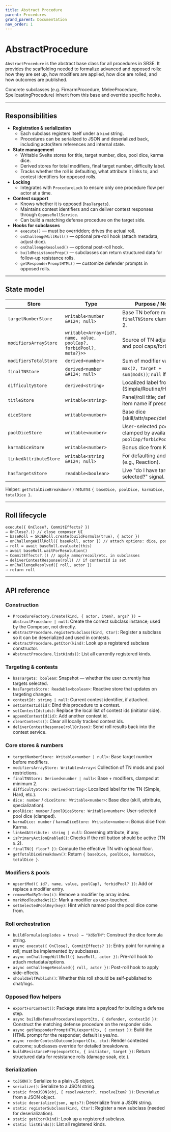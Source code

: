 ```yaml
---
title: Abstract Procedure
parent: Procedures
grand_parent: Documentation
nav_order: 1
---
```


# AbstractProcedure

`AbstractProcedure` is the abstract base class for all procedures in SR3E.
It provides the scaffolding needed to formalize advanced and opposed rolls:
how they are set up, how modifiers are applied, how dice are rolled, and how
outcomes are published.

Concrete subclasses (e.g. FirearmProcedure, MeleeProcedure, SpellcastingProcedure) inherit from this base and override specific hooks.

---

## Responsibilities

- **Registration & serialization**
  - Each subclass registers itself under a `kind` string.
  - Procedures can be serialized to JSON and deserialized back, including actor/item references and internal state.
- **State management**
  - Writable Svelte stores for title, target number, dice, pool dice, karma dice.
  - Derived stores for total modifiers, final target number, difficulty label.
  - Tracks whether the roll is defaulting, what attribute it links to, and contest identifiers for opposed rolls.
- **Locking**
  - Integrates with `ProcedureLock` to ensure only one procedure flow per actor at a time.
- **Contest support**
  - Knows whether it is opposed (`hasTargets`).
  - Maintains contest identifiers and can deliver contest responses through `OpposeRollService`.
  - Can build a matching defense procedure on the target side.
- **Hooks for subclasses**
  - `execute()` — must be overridden; drives the actual roll.
  - `onChallengeWillRoll()` — optional pre-roll hook (attach metadata, adjust dice).
  - `onChallengeResolved()` — optional post-roll hook.
  - `buildResistancePrep()` — subclasses can return structured data for follow-up resistance rolls.
  - `getResponderPromptHTML()` — customize defender prompts in opposed rolls.

---

## State model

| Store | Type | Purpose / Notes |
|---|---|---|
| `targetNumberStore` | `writable<number &#124; null>` | Base TN before modifiers; `finalTNStore` clamps to ≥ 2. |
| `modifiersArrayStore` | `writable<Array<{id?, name, value, poolCap?, forbidPool?, meta?}>>` | Source of TN adjustments and pool caps/forbid flags. |
| `modifiersTotalStore` | `derived<number>` | Sum of modifier values. |
| `finalTNStore` | `derived<number &#124; null>` | `max(2, target + sum(mods))`; `null` if no base. |
| `difficultyStore` | `derived<string>` | Localized label from TN (Simple/Routine/Hard/etc.). |
| `titleStore` | `writable<string>` | Panel/roll title; defaults to item name if present. |
| `diceStore` | `writable<number>` | Base dice (skill/attr/spec/default). |
| `poolDiceStore` | `writable<number>` | User-selected pool dice; clamped by availability and `poolCap/forbidPool`. |
| `karmaDiceStore` | `writable<number>` | Bonus dice from Karma. |
| `linkedAttributeStore` | `writable<string &#124; null>` | For defaulting and labeling (e.g., Reaction). |
| `hasTargetsStore` | `readable<boolean>` | Live "do I have targets selected?" signal. |

Helper: `getTotalDiceBreakdown()` returns `{ baseDice, poolDice, karmaDice, totalDice }`.

---

## Roll lifecycle
```html
execute({ OnClose?, CommitEffects? })
→ OnClose?.() // close composer UI
→ baseRoll = SR3ERoll.create(buildFormula(true), { actor })
→ onChallengeWillRoll({ baseRoll, actor }) // attach options: dice, pools, TN, basis
→ roll = await baseRoll.evaluate(this)
→ await baseRoll.waitForResolution()
→ CommitEffects?.() // apply ammo/recoil/etc. in subclasses
→ deliverContestResponse(roll) // if contestId is set
→ onChallengeResolved({ roll, actor })
→ return roll
```
---

## API reference

### Construction
- `ProcedureFactory.Create(kind, { actor, item?, args? }) → AbstractProcedure | null`: Create the correct subclass instance; used by the Composer, not directly.
- `AbstractProcedure.registerSubclass(kind, Ctor)`: Register a subclass so it can be deserialized and used in contests.
- `AbstractProcedure.getCtor(kind)`: Look up a registered subclass constructor.
- `AbstractProcedure.listKinds()`: List all currently registered kinds.

### Targeting & contests
- `hasTargets: boolean`: Snapshot — whether the user currently has targets selected.
- `hasTargetsStore: Readable<boolean>`: Reactive store that updates on targeting changes.
- `contestId: string | null`: Current contest identifier, if attached.
- `setContestId(id)`: Bind this procedure to a contest.
- `setContestIds(ids)`: Replace the local list of contest ids (initiator side).
- `appendContestId(id)`: Add another contest id.
- `clearContests()`: Clear all locally tracked contest ids.
- `deliverContestResponse(rollOrJson)`: Send roll results back into the contest service.

### Core stores & numbers
- `targetNumberStore: Writable<number | null>`: Base target number before modifiers.
- `modifiersArrayStore: Writable<Array>`: Collection of TN mods and pool restrictions.
- `finalTNStore: Derived<number | null>`: Base + modifiers, clamped at minimum 2.
- `difficultyStore: Derived<string>`: Localized label for the TN (Simple, Hard, etc.).
- `dice: number` / `diceStore: Writable<number>`: Base dice (skill, attribute, specialization).
- `poolDice: number` / `poolDiceStore: Writable<number>`: User-selected pool dice (clamped).
- `karmaDice: number` / `karmaDiceStore: Writable<number>`: Bonus dice from Karma.
- `linkedAttribute: string | null`: Governing attribute, if any.
- `isPrimaryActionEnabled()`: Checks if the roll button should be active (TN ≥ 2).
- `finalTN({ floor? })`: Compute the effective TN with optional floor.
- `getTotalDiceBreakdown()`: Return `{ baseDice, poolDice, karmaDice, totalDice }`.

### Modifiers & pools
- `upsertMod({ id?, name, value, poolCap?, forbidPool? })`: Add or replace a modifier entry.
- `removeModByIndex(i)`: Remove a modifier by array index.
- `markModTouchedAt(i)`: Mark a modifier as user-touched.
- `setSelectedPoolKey(key)`: Hint which named pool the pool dice come from.

### Roll orchestration
- `buildFormula(explodes = true) → "Xd6xTN"`: Construct the dice formula string.
- `async execute({ OnClose?, CommitEffects? })`: Entry point for running a roll; must be implemented by subclasses.
- `async onChallengeWillRoll({ baseRoll, actor })`: Pre-roll hook to attach metadata/options.
- `async onChallengeResolved({ roll, actor })`: Post-roll hook to apply side-effects.
- `shouldSelfPublish()`: Whether this roll should be self-published to chat/logs.

### Opposed flow helpers
- `exportForContest()`: Package state into a payload for building a defense step.
- `async buildDefenseProcedure(exportCtx, { defender, contestId })`: Construct the matching defense procedure on the responder side.
- `async getResponderPromptHTML(exportCtx, { contest })`: Build the HTML prompt for the responder; default is yes/no.
- `async renderContestOutcome(exportCtx, ctx)`: Render contested outcome; subclasses override for detailed breakdowns.
- `buildResistancePrep(exportCtx, { initiator, target })`: Return structured data for resistance rolls (damage soak, etc.).

### Serialization
- `toJSON()`: Serialize to a plain JS object.
- `serialize()`: Serialize to a JSON string.
- `static fromJSON(obj, { resolveActor?, resolveItem? })`: Deserialize from a JSON object.
- `static deserialize(json, opts?)`: Deserialize from a JSON string.
- `static registerSubclass(kind, Ctor)`: Register a new subclass (needed for deserialization).
- `static getCtor(kind)`: Look up a registered subclass.
- `static listKinds()`: List all registered kinds.

